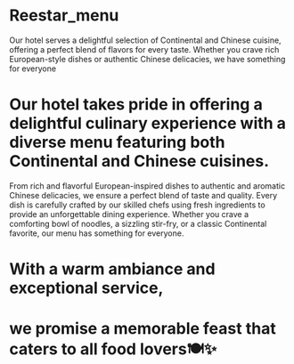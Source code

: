 # Reestar_menu
Our hotel serves a delightful selection of Continental and Chinese cuisine, offering a perfect blend of flavors for every taste. Whether you crave rich European-style dishes or authentic Chinese delicacies, we have something for everyone

# Our hotel takes pride in offering a delightful culinary experience with a diverse menu featuring both Continental and Chinese cuisines. 

From rich and flavorful European-inspired dishes to authentic and aromatic Chinese delicacies, we ensure a perfect blend of taste and quality. Every dish is carefully crafted by our skilled chefs using fresh ingredients to provide an unforgettable dining experience. Whether you crave a comforting bowl of noodles, a sizzling stir-fry, or a classic Continental favorite, our menu has something for everyone.

# With a warm ambiance and exceptional service,
# we promise a memorable feast that caters to all food lovers🍽️✨
